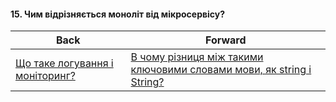 #### 15. Чим відрізняється моноліт від мікросервісу?



| Back | Forward |
|---|---|
| [Що таке логування і моніторинг?](/ua/junior/nodejs/what-is-logging-and-monitoring.md)  | [В чому різниця між такими ключовими словами мови, як string і String?](/ua/junior/nodejs/what-is-the-difference-between-key-language-words-like-string-and-string.md) |